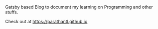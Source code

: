 Gatsby based Blog to document my learning on Programming and other stuffs.

Check out at https://parathantl.github.io
